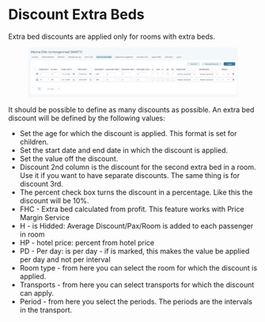 # Discount Extra Beds

Extra bed discounts are applied only for rooms with extra beds.

<figure><img src="../../.gitbook/assets/image (19) (1) (1) (1) (1) (1) (1) (1).png" alt=""><figcaption></figcaption></figure>

&#x20;It should be possible to define as many discounts as possible. An extra bed discount will be defined by the following values:

* Set the age for which the discount is applied. This format is set for children.&#x20;
* Set the start date and end date in which the discount is applied.&#x20;
* Set the value off the discount.&#x20;
* Discount 2nd column is the discount for the second extra bed in a room. Use it if you want to have separate discounts. The same thing is for discount 3rd.&#x20;
* The percent check box turns the discount in a percentage. Like this the discount will be 10%.&#x20;
* FHC  - Extra bed calculated from profit. This feature works with Price Margin Service
* H - is Hidded: Average Discount/Pax/Room is added to each passenger in room
* HP - hotel price: percent from hotel price
* PD - Per day: is per day - if is marked, this makes the value be applied per day and not per interval
* Room type - from here you can select the room for which the discount is applied.&#x20;
* Transports - from here you can select transports for which the discount can apply.&#x20;
* Period - from here you select the periods. The periods are the intervals in the transport.&#x20;



